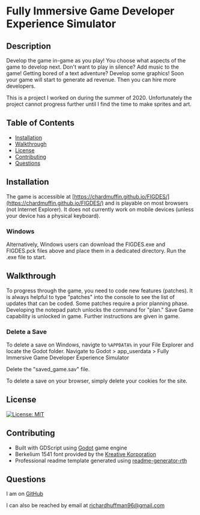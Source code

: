 # Fully Immersive Game Developer Experience Simulator
## Description
Develop the game in-game as you play! You choose what aspects of the game to develop next. Don't want to play in silence? Add music to the game! Getting bored of a text adventure? Develop some graphics! Soon your game will start to generate ad revenue. Then you can hire more developers.

This is a project I worked on during the summer of 2020. Unfortunately the project cannot progress further until I find the time to make sprites and art.

## Table of Contents

- [Installation](#installation)
- [Walkthrough](#walkthrough)
- [License](#license)
- [Contributing](#contributing)
- [Questions](#questions)

## Installation
The game is accessible at [https://chardmuffin.github.io/FIGDES/](https://chardmuffin.github.io/FIGDES/) and is playable on most browsers (not Internet Explorer). It does not currently work on mobile devices (unless your device has a physical keyboard).

### Windows
Alternatively, Windows users can download the FIGDES.exe and FIGDES.pck files above and place them in a dedicated directory. Run the .exe file to start.

## Walkthrough
To progress through the game, you need to code new features (patches). It is always helpful to type "patches" into the console to see the list of updates that can be coded.
Some patches require a prior planning phase. Developing the notepad patch unlocks the command for "plan."
Save Game capability is unlocked in game.
Further instructions are given in game.

### Delete a Save
To delete a save on Windows, navigte to ```%APPDATA%``` in your File Explorer and locate the Godot folder.
Navigate to Godot > app_userdata > Fully Immersive Game Developer Experience Simulator

Delete the "saved_game.sav" file.

To delete a save on your browser, simply delete your cookies for the site.

## License

[![License: MIT](https://img.shields.io/badge/License-MIT-yellow.svg)](https://opensource.org/licenses/MIT)

## Contributing

* Built with GDScript using [Godot](https://godotengine.org/) game engine
* Berkelium 1541 font provided by the [Kreative Korporation](https://www.kreativekorp.com/software/fonts/FreeLicense.txt)
* Professional readme template generated using [readme-generator-rth](https://github.com/chardmuffin/readme-generator-rth)

## Questions

I am on [GitHub](https://github.com/chardmuffin)

I can also be reached by email at [richardhuffman96@gmail.com](mailto:richardhuffman96@gmail.com)
